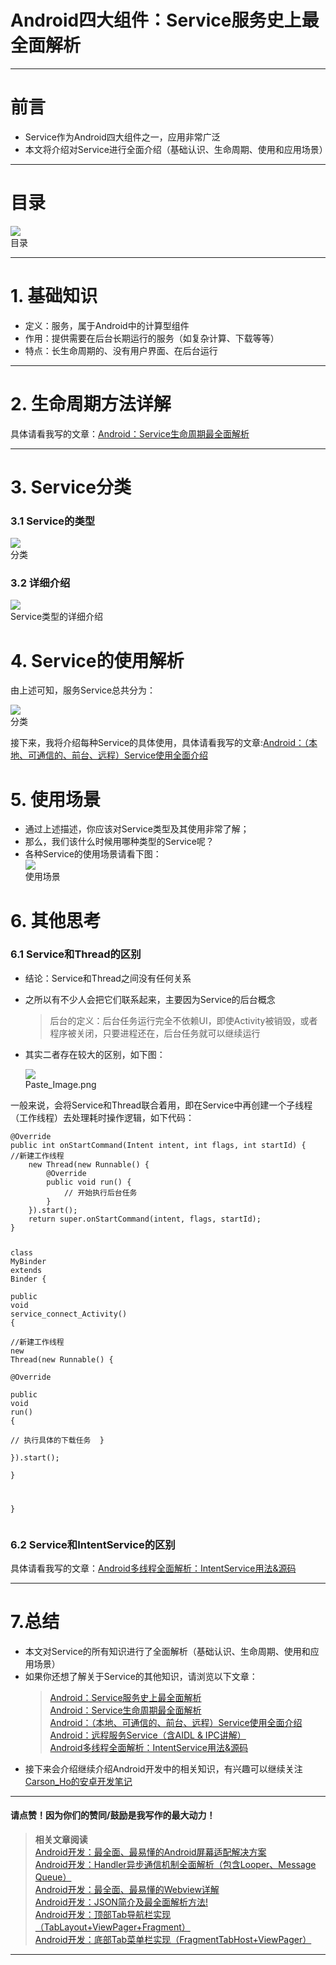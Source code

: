 # Android四大组件：Service服务史上最全面解析



<hr>
<h1>前言</h1>
<ul>
<li>Service作为Android四大组件之一，应用非常广泛</li>
<li>本文将介绍对Service进行全面介绍（基础认识、生命周期、使用和应用场景）</li>
</ul>
<hr>
<h1>目录</h1>
<div class="image-package">
<img src="images/944365-087501b69a8c3451.png?imageMogr2/auto-orient/strip%7CimageView2/2/w/1240" data-original-src="images/944365-087501b69a8c3451.png?imageMogr2/auto-orient/strip%7CimageView2/2" style="cursor: zoom-in;"><br><div class="image-caption">目录</div>
</div>
<hr>
<h1>1. 基础知识</h1>
<ul>
<li>定义：服务，属于Android中的计算型组件</li>
<li>作用：提供需要在后台长期运行的服务（如复杂计算、下载等等）</li>
<li>特点：长生命周期的、没有用户界面、在后台运行</li>
</ul>
<hr>
<h1>2. 生命周期方法详解</h1>
<p>具体请看我写的文章：<a href="http://www.jianshu.com/p/8d0cde35eb10" target="_blank">Android：Service生命周期最全面解析</a></p>
<hr>
<h1>3. Service分类</h1>
<h3>3.1 Service的类型</h3>
<div class="image-package">
<img src="images/944365-d42fa78828930bdb.png?imageMogr2/auto-orient/strip%7CimageView2/2/w/1240" data-original-src="images/944365-d42fa78828930bdb.png?imageMogr2/auto-orient/strip%7CimageView2/2" style="cursor: zoom-in;"><br><div class="image-caption">分类</div>
</div>
<h3>3.2  详细介绍</h3>
<div class="image-package">
<img src="images/944365-8855e3a5340bece5.png?imageMogr2/auto-orient/strip%7CimageView2/2/w/1240" data-original-src="images/944365-8855e3a5340bece5.png?imageMogr2/auto-orient/strip%7CimageView2/2" style="cursor: zoom-in;"><br><div class="image-caption">Service类型的详细介绍</div>
</div>
<h1>4. Service的使用解析</h1>
<p>由上述可知，服务Service总共分为：</p>
<div class="image-package">
<img src="images/944365-d42fa78828930bdb.png?imageMogr2/auto-orient/strip%7CimageView2/2/w/1240" data-original-src="images/944365-d42fa78828930bdb.png?imageMogr2/auto-orient/strip%7CimageView2/2" style="cursor: zoom-in;"><br><div class="image-caption">分类</div>
</div>
<p>接下来，我将介绍每种Service的具体使用，具体请看我写的文章:<a href="http://www.jianshu.com/p/e04c4239b07e" target="_blank">Android：（本地、可通信的、前台、远程）Service使用全面介绍</a></p>
<h1>5. 使用场景</h1>
<ul>
<li>通过上述描述，你应该对Service类型及其使用非常了解；</li>
<li>那么，我们该什么时候用哪种类型的Service呢？</li>
<li>各种Service的使用场景请看下图：<br><div class="image-package">
<img src="images/944365-a1e97f2646e93bbb.png?imageMogr2/auto-orient/strip%7CimageView2/2/w/1240" data-original-src="images/944365-a1e97f2646e93bbb.png?imageMogr2/auto-orient/strip%7CimageView2/2" style="cursor: zoom-in;"><br><div class="image-caption">使用场景</div>
</div>
</li>
</ul>
<h1>6. 其他思考</h1>
<h3>6.1 Service和Thread的区别</h3>
<ul>
<li>结论：Service和Thread之间没有任何关系</li>
<li>
<p>之所以有不少人会把它们联系起来，主要因为Service的后台概念</p>
<blockquote><p>后台的定义：后台任务运行完全不依赖UI，即使Activity被销毁，或者程序被关闭，只要进程还在，后台任务就可以继续运行</p></blockquote>
</li>
<li>
<p>其实二者存在较大的区别，如下图：<br></p>
<div class="image-package">
<img src="images/944365-384170261e06ecbb.png?imageMogr2/auto-orient/strip%7CimageView2/2/w/1240" data-original-src="images/944365-384170261e06ecbb.png?imageMogr2/auto-orient/strip%7CimageView2/2" style="cursor: zoom-in;"><br><div class="image-caption">Paste_Image.png</div>
</div>
</li>
</ul>
<p>一般来说，会将Service和Thread联合着用，即在Service中再创建一个子线程（工作线程）去处理耗时操作逻辑，如下代码：</p>
<pre class="hljs aspectj"><code class="aspectj"><span class="hljs-meta">@Override</span>  
<span class="hljs-keyword">public</span> <span class="hljs-function"><span class="hljs-keyword">int</span> <span class="hljs-title">onStartCommand</span><span class="hljs-params">(Intent intent, <span class="hljs-keyword">int</span> flags, <span class="hljs-keyword">int</span> startId)</span> </span>{  
<span class="hljs-comment">//新建工作线程</span>
    <span class="hljs-keyword">new</span> Thread(<span class="hljs-keyword">new</span> Runnable() {  
        <span class="hljs-meta">@Override</span>  
        <span class="hljs-keyword">public</span> <span class="hljs-function"><span class="hljs-keyword">void</span> <span class="hljs-title">run</span><span class="hljs-params">()</span> </span>{  
            <span class="hljs-comment">// 开始执行后台任务  </span>
        }  
    }).start();  
    <span class="hljs-function"><span class="hljs-keyword">return</span> <span class="hljs-keyword">super</span>.<span class="hljs-title">onStartCommand</span><span class="hljs-params">(intent, flags, startId)</span></span>;  
}  

<span class="hljs-class"><span class="hljs-keyword">class</span> <span class="hljs-title">MyBinder</span> <span class="hljs-keyword">extends</span> <span class="hljs-title">Binder</span> </span>{  
    <span class="hljs-keyword">public</span> <span class="hljs-function"><span class="hljs-keyword">void</span> <span class="hljs-title">service_connect_Activity</span><span class="hljs-params">()</span> </span>{  
  <span class="hljs-comment">//新建工作线程</span>
        <span class="hljs-keyword">new</span> Thread(<span class="hljs-keyword">new</span> Runnable() {  
            <span class="hljs-meta">@Override</span>  
            <span class="hljs-keyword">public</span> <span class="hljs-function"><span class="hljs-keyword">void</span> <span class="hljs-title">run</span><span class="hljs-params">()</span> </span>{  
                <span class="hljs-comment">// 执行具体的下载任务  </span>
            }  
        }).start();  
    }  

}</code></pre>
<h3>6.2 Service和IntentService的区别</h3>
<p>具体请看我写的文章：<a href="http://www.jianshu.com/p/8a3c44a9173a" target="_blank">Android多线程全面解析：IntentService用法&amp;源码</a></p>
<hr>
<h1>7.总结</h1>
<ul>
<li>本文对Service的所有知识进行了全面解析（基础认识、生命周期、使用和应用场景）</li>
<li>如果你还想了解关于Service的其他知识，请浏览以下文章：<blockquote><p><a href="http://www.jianshu.com/p/d963c55c3ab9" target="_blank">Android：Service服务史上最全面解析</a><br><a href="http://www.jianshu.com/p/8d0cde35eb10" target="_blank">Android：Service生命周期最全面解析</a><br><a href="http://www.jianshu.com/p/e04c4239b07e" target="_blank">Android：（本地、可通信的、前台、远程）Service使用全面介绍</a><br><a href="http://www.jianshu.com/p/34326751b2c6" target="_blank">Android：远程服务Service（含AIDL &amp; IPC讲解）</a><br><a href="http://www.jianshu.com/p/8a3c44a9173a" target="_blank">Android多线程全面解析：IntentService用法&amp;源码</a></p></blockquote>
</li>
</ul>
<ul>
<li>接下来会介绍继续介绍Android开发中的相关知识，有兴趣可以继续关注<a href="http://www.jianshu.com/users/383970bef0a0/latest_articles" target="_blank">Carson_Ho的安卓开发笔记</a>
</li>
</ul>
<hr>
<h4>请点赞！因为你们的赞同/鼓励是我写作的最大动力！</h4>
<blockquote><p><strong>相关文章阅读</strong><br><a href="http://www.jianshu.com/p/ec5a1a30694b" target="_blank">Android开发：最全面、最易懂的Android屏幕适配解决方案</a><br><a href="http://www.jianshu.com/p/9fe944ee02f7" target="_blank">Android开发：Handler异步通信机制全面解析（包含Looper、Message Queue）</a><br><a href="http://www.jianshu.com/p/3c94ae673e2a" target="_blank">Android开发：最全面、最易懂的Webview详解</a><br><a href="http://www.jianshu.com/p/b87fee2f7a23" target="_blank">Android开发：JSON简介及最全面解析方法!</a><br><a href="http://www.jianshu.com/p/ce1d060573ba" target="_blank">Android开发：顶部Tab导航栏实现（TabLayout+ViewPager+Fragment）</a><br><a href="http://www.jianshu.com/p/a663803b2a44" target="_blank">Android开发：底部Tab菜单栏实现（FragmentTabHost+ViewPager）</a></p></blockquote>
<hr>
